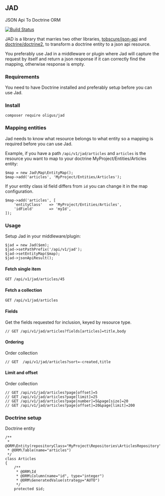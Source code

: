 JAD
---
JSON Api To Doctrine ORM

[![Build Status](https://travis-ci.org/oligus/jad.svg?branch=master)](https://travis-ci.org/oligus/jad)

JAD is a library that marries two other libraries, [tobscure/json-api](https://github.com/tobscure/json-api) and
[doctrine/doctrine2](https://github.com/doctrine/doctrine2), to transform a doctrine entity to a json api resource.

You preferably use Jad in a middleware or plugin where Jad will capture the request by itself and return a json response
if it can correctly find the mapping, otherwise response is empty.

### Requirements

You need to have Doctrine installed and preferably setup before you can use Jad.

### Install

`composer require oligus/jad`

### Mapping entities

Jad needs to know what resource belongs to what entity so a mapping is required before you can use Jad.

Example, if you have a path `/api/v1/jad/articles` and `articles` is the resource you want to map to your doctrine
MyProject/Entities/Articles entity:

```
$map = new Jad\Map\EntityMap();
$map->add('articles', 'MyProject/Entities/Articles');
```

If your entity class id field differs from `id` you can change it in the map configuration.

```
$map->add('articles', [
    'entityClass'   => 'MyProject/Entities/Articles',
    'idField'       => 'myId',
]);
```

### Usage

Setup Jad in your middleware/plugin:

```
$jad = new Jad($em);
$jad->setPathPrefix('/api/v1/jad');
$jad->setEntityMap($map);
$jad->jsonApiResult();
```

#### Fetch single item

```
GET /api/v1/jad/articles/45
```

#### Fetch a collection

```
GET /api/v1/jad/articles
```

#### Fields
Get the fields requested for inclusion, keyed by resource type.
```
// GET /api/v1/jad/articles?fields[articles]=title,body
```

#### Ordering
Order collection
```
// GET  /api/v1/jad/articles?sort=-created,title
```

#### Limit and offset
Order collection
```
// GET /api/v1/jad/articles?page[offset]=5
// GET /api/v1/jad/articles?page[limit]=25
// GET /api/v1/jad/articles?page[number]=5&page[size]=20
// GET /api/v1/jad/articles?page[offset]=20&page[limit]=200
```

### Doctrine setup

Doctrine entity
```
/**
 * @ORM\Entity(repositoryClass="MyProject\Repositories\ArticlesRepository")
 * @ORM\Table(name="articles")
 */
class Articles
{
    /**
     * @ORM\Id
     * @ORM\Column(name="id", type="integer")
     * @ORM\GeneratedValue(strategy="AUTO")
     */
    protected $id;

```